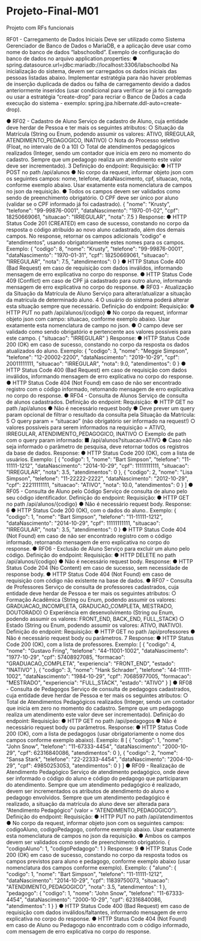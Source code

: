 # Projeto-Final-M01
Projeto com RFs funcionais

 RF01 - Carregamento de Dados Iniciais
Deve ser utilizado como Sistema Gerenciador de Banco de Dados o MariaDB, e a
aplicação deve usar como nome do banco de dados “labschoolbd”.
Exemplo de configuração do banco de dados no arquivo application.properties:
● spring.datasource.url=jdbc:mariadb://localhost:3306/labschoolbd
Na inicialização do sistema, devem ser carregados os dados iniciais das pessoas
listadas abaixo. Implementar estratégia para não haver problemas de inserção duplicada de
dados ou falha de carregamento devido a dados anteriormente inseridos (usar condicional
para verificar se já foi carregado ou usar a estratégia “create-drop” para recriar o Banco de
Dados a cada execução do sistema - exemplo: spring.jpa.hibernate.ddl-auto=create-drop).

● RF02 - Cadastro de Aluno
Serviço de cadastro de Aluno, cuja entidade deve herdar de Pessoa e ter mais os
seguintes atributos:
○ Situação da Matrícula (String ou Enum, podendo assumir os valores: ATIVO,
IRREGULAR, ATENDIMENTO_PEDAGOGICO, INATIVO)
○ Nota do Processo seletivo (Float, no intervalo de 0 a 10)
○ Total de atendimentos pedagógicos realizados (Integer, sendo um contador que
inicia em zero no momento do cadastro. Sempre que um pedagogo realiza um
atendimento este valor deve ser incrementado).
3
Definição do endpoint:
Requisição:
● HTTP POST no path /api/alunos
● No corpo da request, informar objeto json com os seguintes campos: nome,
telefone, dataNascimento, cpf, situacao, nota, conforme exemplo abaixo. Usar
exatamente esta nomenclatura de campos no json da requisição.
● Todos os campos devem ser validados como sendo de preenchimento
obrigatório. O CPF deve ser único por aluno (validar se o CPF informado já foi
cadastrado).
    {
    "nome": "Krusty",
    "telefone": "99-99876-0001",
    "dataNascimento": "1970-01-02",
    "cpf": 18250669061,
    "situacao": "IRREGULAR",
    "nota": 7.5
    }
Response:
● HTTP Status Code 201 (CREATED) em caso de sucesso, constando no corpo da
resposta o código atribuído ao novo aluno cadastrado, além dos demais
campos. No response, retornar os campos adicionais “codigo” e “atendimentos”,
usando obrigatoriamente estes nomes para os campos.
  Exemplo:
    {
    "codigo": 8,
    "nome": "Krusty",
    "telefone": "99-99876-0001",
    "dataNascimento": "1970-01-31",
    "cpf": 18250669061,
    "situacao": "IRREGULAR",
    "nota": 7.5,
    "atendimentos": 0
    }
● HTTP Status Code 400 (Bad Request) em caso de requisição com dados
inválidos, informando mensagem de erro explicativa no corpo do response.
● HTTP Status Code 409 (Conflict) em caso de CPF já cadastrado para outro
aluno, informando mensagem de erro explicativa no corpo do response.
● RF03 - Atualização da Situação da Matrícula de Aluno
Serviço para alterar/atualizar a situação da matrícula de determinado aluno.
4
O usuário do sistema poderá alterar esta situação sempre que necessário.
Definição do endpoint:
Requisição:
● HTTP PUT no path /api/alunos/{codigo}
● No corpo da request, informar objeto json com campo: situacao, conforme
exemplo abaixo. Usar exatamente esta nomenclatura de campo no json.
● O campo deve ser validado como sendo obrigatório e pertencente aos valores
possíveis para este campo.
    {
    "situacao": "IRREGULAR"
    }
Response:
● HTTP Status Code 200 (OK) em caso de sucesso, constando no corpo da
resposta os dados atualizados do aluno.
  Exemplo:
    {
    "codigo": 3,
    "nome": "Meggie Simpson",
    "telefone": "12-20002-2200",
    "dataNascimento": "2019-10-29",
    "cpf": 20011111111,
    "situacao": "IRREGULAR",
    "nota": 9.0,
    "atendimentos": 0
    }
● HTTP Status Code 400 (Bad Request) em caso de requisição com dados
inválidos, informando mensagem de erro explicativa no corpo do response.
● HTTP Status Code 404 (Not Found) em caso de não ser encontrado registro
com o código informado, retornando mensagem de erro explicativa no corpo
do response.
● RF04 - Consulta de Alunos
Serviço de consulta de alunos cadastrados.
Definição do endpoint:
Requisição:
● HTTP GET no path /api/alunos
● Não é necessário request body
● Deve prever um query param opcional de filtrar o resultado da consulta pela
Situação da Matrícula:
5
○ query param = “situacao” (não obrigatório ser informado na request!)
○ valores possíveis para serem informados na requisição = ATIVO,
IRREGULAR, ATENDIMENTO_PEDAGOGICO, INATIVO
○ Exemplo de path com o query param informado:
■ /api/alunos?situacao=ATIVO
● Caso não seja informado o parâmetro de pesquisa, deve retornar todos os
registros da base de dados.
Response:
● HTTP Status Code 200 (OK), com a lista de usuários.
  Exemplo:
    [
    {
    "codigo": 1,
    "nome": "Bart Simpson",
    "telefone": "11-11111-1212",
    "dataNascimento": "2014-10-29",
    "cpf": 11111111111,
    "situacao": "IRREGULAR",
    "nota": 3.5,
    "atendimentos": 0
    },
    {
    "codigo": 2,
    "nome": "Lisa Simpson",
    "telefone": "11-22222-2222",
    "dataNascimento": "2012-10-29",
    "cpf": 22211111111,
    "situacao": "ATIVO",
    "nota": 10.0,
    "atendimentos": 0
    }
    ]
● RF05 - Consulta de Aluno pelo Código
Serviço de consulta de aluno pelo seu código identificador.
Definição do endpoint:
Requisição:
● HTTP GET no path /api/alunos/{codigo}
● Não é necessário request body.
Response:
6
● HTTP Status Code 200 (OK), com o dados do aluno..
  Exemplo:
    {
    "codigo": 1,
    "nome": "Bart Simpson",
    "telefone": "11-11111-1212",
    "dataNascimento": "2014-10-29",
    "cpf": 11111111111,
    "situacao": "IRREGULAR",
    "nota": 3.5,
    "atendimentos": 0
    }
● HTTP Status Code 404 (Not Found) em caso de não ser encontrado registro
com o código informado, retornando mensagem de erro explicativa no corpo
do response.
● RF06 - Exclusão de Aluno
Serviço para excluir um aluno pelo código.
Definição do endpoint:
Requisição:
● HTTP DELETE no path /api/alunos/{codigo}
● Não é necessário request body.
Response:
● HTTP Status Code 204 (No Content) em caso de sucesso, sem necessidade de
response body.
● HTTP Status Code 404 (Not Found) em caso de requisição com código não
existente na base de dados.
● RF07 - Consulta de Professores
Serviço de consulta de professores cadastrados, cuja entidade deve herdar de Pessoa
e ter mais os seguintes atributos:
○ Formação Acadêmica (String ou Enum, podendo assumir os valores:
GRADUACAO_INCOMPLETA, GRADUCAO_COMPLETA, MESTRADO, DOUTORADO)
○ Experiência em desenvolvimento (String ou Enum, podendo assumir os valores:
FRONT_END, BACK_END, FULL_STACK)
○ Estado (String ou Enum, podendo assumir os valores: ATIVO, INATIVO).
Definição do endpoint:
Requisição:
● HTTP GET no path /api/professores
● Não é necessário request body ou parâmetros.
7
Response:
● HTTP Status Code 200 (OK), com a lista de professores.
  Exemplo:
    [
    {
    "codigo": 4,
    "nome": "Gustavo Fring",
    "telefone": "44-11001-1002",
    "dataNascimento": "1977-10-29",
    "cpf": 57408927085,
    "formacao": "GRADUACAO_COMPLETA",
    "experiencia": "FRONT_END",
    "estado": "INATIVO"
    },
    {
    "codigo": 3,
    "nome": "Hank Schrader",
    "telefone": "44-11111-1002",
    "dataNascimento": "1984-10-29",
    "cpf": 70685977005,
    "formacao": "MESTRADO",
    "experiencia": "FULL_STACK",
    "estado": "ATIVO"
    }
    ]
● RF08 - Consulta de Pedagogos
Serviço de consulta de pedagogos cadastrados, cuja entidade deve herdar de Pessoa e
ter mais os seguintes atributos:
○ Total de Atendimentos Pedagógicos realizados (Integer, sendo um contador que
inicia em zero no momento do cadastro. Sempre que um pedagogo realiza um
atendimento este valor deve ser incrementado).
Definição do endpoint:
Requisição:
● HTTP GET no path /api/pedagogos
● Não é necessário request body ou parâmetros.
Response:
● HTTP Status Code 200 (OK), com a lista de pedagogos (usar obrigatoriamente o
nome dos campos conforme exemplo abaixo).
  Exemplo:
    8
    [
    {
    "codigo": 1,
    "nome": "John Snow",
    "telefone": "11-67333-4454",
    "dataNascimento": "2000-10-29",
    "cpf": 62316840086,
    "atendimentos": 0
    },
    {
    "codigo": 2,
    "nome": "Sansa Stark",
    "telefone": "22-22333-4454",
    "dataNascimento": "2004-10-29",
    "cpf": 49850253053,
    "atendimentos": 0
    }
    ]
● RF09 - Realização de Atendimento Pedagógico
Serviço de atendimento pedagógico, onde deve ser informado o código do aluno e
código do pedagogo que participaram do atendimento.
Sempre que um atendimento pedagógico é realizado, devem ser incrementados os
atributos de atendimento do aluno e pedagogo envolvidos.
Sempre que um atendimento pedagógico é realizado, a situação da matrícula do aluno
deve ser alterada para “Atendimento Pedagógico” (valor =
“ATENDIMENTO_PEDAGOGICO”).
Definição do endpoint:
Requisição:
● HTTP PUT no path /api/atendimentos
● No corpo da request, informar objeto json com os seguintes campos:
codigoAluno, codigoPedagogo, conforme exemplo abaixo. Usar exatamente esta
nomenclatura de campos no json da requisição.
● Ambos os campos devem ser validados como sendo de preenchimento
obrigatório.
    {
    "codigoAluno": 1,
    "codigoPedagogo": 1
    }
Response:
9
● HTTP Status Code 200 (OK) em caso de sucesso, constando no corpo da resposta
todos os campos previstos para aluno e pedagogo, conforme exemplo abaixo (usar
nomenclatura dos campos conforme exemplo).
  Exemplo:
    {
    "aluno": {
    "codigo": 1,
    "nome": "Bart Simpson",
    "telefone": "11-11111-1212",
    "dataNascimento": "2014-10-29",
    "cpf": 11839750073,
    "situacao": "ATENDIMENTO_PEDAGOGICO",
    "nota": 3.5,
    "atendimentos": 1
    },
    "pedagogo": {
    "codigo": 1,
    "nome": "John Snow",
    "telefone": "11-67333-4454",
    "dataNascimento": "2000-10-29",
    "cpf": 62316840086,
    "atendimentos": 1
    }
    }
● HTTP Status Code 400 (Bad Request) em caso de requisição com dados
inválidos/faltantes, informando mensagem de erro explicativa no corpo do response.
● HTTP Status Code 404 (Not Found) em caso de Aluno ou Pedagogo não encontrado
com o código informado, com mensagem de erro explicativa no corpo do response.
